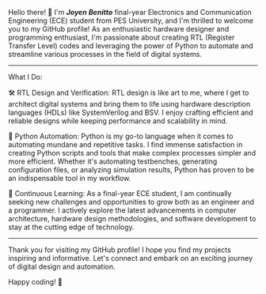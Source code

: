 Hello there! 👋 I'm  ***Joyen Benitto***  final-year Electronics and Communication Engineering (ECE) student from PES University, and I'm thrilled to welcome you to my GitHub profile! As an enthusiastic hardware designer and programming enthusiast, I'm passionate about creating RTL (Register Transfer Level) codes and leveraging the power of Python to automate and streamline various processes in the field of digital systems.

---
What I Do:

🛠️ RTL Design and Verification: RTL design is like art to me, where I get to architect digital systems and bring them to life using hardware description languages (HDLs) like SystemVerilog and BSV. I enjoy crafting efficient and reliable designs while keeping performance and scalability in mind. 

🐍 Python Automation: Python is my go-to language when it comes to automating mundane and repetitive tasks. I find immense satisfaction in creating Python scripts and tools that make complex processes simpler and more efficient. Whether it's automating testbenches, generating configuration files, or analyzing simulation results, Python has proven to be an indispensable tool in my workflow.

🚀 Continuous Learning: As a final-year ECE student, I am continually seeking new challenges and opportunities to grow both as an engineer and a programmer. I actively explore the latest advancements in computer architecture, hardware design methodologies, and software development to stay at the cutting edge of technology.

---
Thank you for visiting my GitHub profile! I hope you find my projects inspiring and informative. Let's connect and embark on an exciting journey of digital design and automation. 

Happy coding! 🚀

